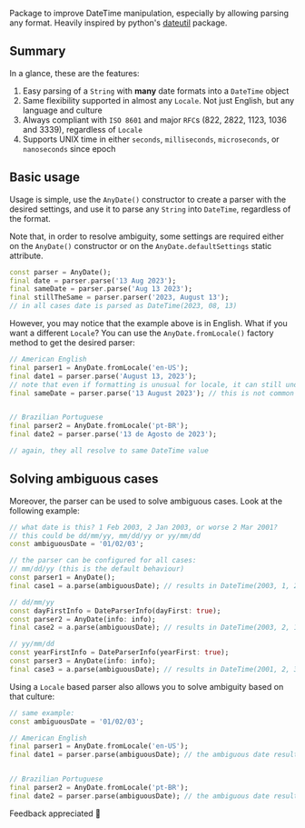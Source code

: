 <!-- 
This README describes the package. If you publish this package to pub.dev,
this README's contents appear on the landing page for your package.

For information about how to write a good package README, see the guide for
[writing package pages](https://dart.dev/guides/libraries/writing-package-pages). 

For general information about developing packages, see the Dart guide for
[creating packages](https://dart.dev/guides/libraries/create-library-packages)
and the Flutter guide for
[developing packages and plugins](https://flutter.dev/developing-packages). 
-->

Package to improve DateTime manipulation, especially by allowing parsing any format. Heavily inspired by python's [dateutil](https://dateutil.readthedocs.io/en/stable/parser.html) package.


## Summary

In a glance, these are the features:

1. Easy parsing of a `String` with **many** date formats into a `DateTime` object
2. Same flexibility supported in almost any `Locale`. Not just English, but any language and culture
3. Always compliant with `ISO 8601` and major `RFC`s (822, 2822, 1123, 1036 and 3339), regardless of `Locale`
4. Supports UNIX time in either `seconds`, `milliseconds`, `microseconds`, or `nanoseconds` since epoch



## Basic usage

Usage is simple, use the `AnyDate()` constructor to create a parser with the desired settings, and use it to parse any `String` into `DateTime`, regardless of the format.

Note that, in order to resolve ambiguity, some settings are required either on the `AnyDate()` constructor or on the `AnyDate.defaultSettings` static attribute.

```dart
const parser = AnyDate();
final date = parser.parse('13 Aug 2023');
final sameDate = parser.parse('Aug 13 2023');
final stillTheSame = parser.parser('2023, August 13');
// in all cases date is parsed as DateTime(2023, 08, 13)
```


However, you may notice that the example above is in English. What if you want a different `Locale`? You can use the `AnyDate.fromLocale()` factory method to get the desired parser:

```dart
// American English
final parser1 = AnyDate.fromLocale('en-US');
final date1 = parser.parse('August 13, 2023');
// note that even if formatting is unusual for locale, it can still understand unambiguous dates
final sameDate = parser.parse('13 August 2023'); // this is not common for US locale, but it still parses normally


// Brazilian Portuguese
final parser2 = AnyDate.fromLocale('pt-BR');
final date2 = parser.parse('13 de Agosto de 2023');

// again, they all resolve to same DateTime value
```

## Solving ambiguous cases

Moreover, the parser can be used to solve ambiguous cases. Look at the following example:

```dart
// what date is this? 1 Feb 2003, 2 Jan 2003, or worse 2 Mar 2001?
// this could be dd/mm/yy, mm/dd/yy or yy/mm/dd
const ambiguousDate = '01/02/03';

// the parser can be configured for all cases:
// mm/dd/yy (this is the default behaviour)
const parser1 = AnyDate();
final case1 = a.parse(ambiguousDate); // results in DateTime(2003, 1, 2);

// dd/mm/yy
const dayFirstInfo = DateParserInfo(dayFirst: true);
const parser2 = AnyDate(info: info);
final case2 = a.parse(ambiguousDate); // results in DateTime(2003, 2, 1);

// yy/mm/dd
const yearFirstInfo = DateParserInfo(yearFirst: true);
const parser3 = AnyDate(info: info);
final case3 = a.parse(ambiguousDate); // results in DateTime(2001, 2, 3);
```



Using a `Locale` based parser also allows you to solve ambiguity based on that culture:

```dart
// same example:
const ambiguousDate = '01/02/03';

// American English
final parser1 = AnyDate.fromLocale('en-US');
final date1 = parser.parse(ambiguousDate); // the ambiguous date results in Jan 2, 2003 (mm/dd/yy)


// Brazilian Portuguese
final parser2 = AnyDate.fromLocale('pt-BR');
final date2 = parser.parse(ambiguousDate); // the ambiguous date results in Feb 1, 2003 (dd/mm/yy)
```


Feedback appreciated 💙
